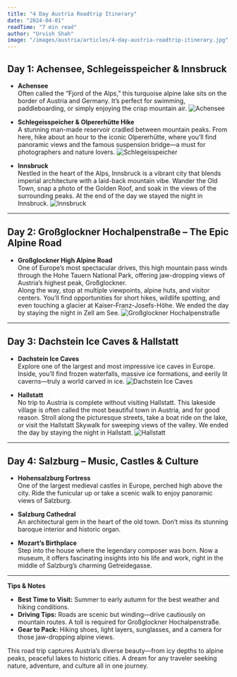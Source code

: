 ```yaml
---
title: "4 Day Austria Roadtrip Itinerary"
date: "2024-04-01"
readTime: "7 min read"
author: "Urvish Shah"
image: "/images/austria/articles/4-day-austria-roadtrip-itinerary.jpg"
---
```



## Day 1: Achensee, Schlegeisspeicher & Innsbruck
- **Achensee**  
  Often called the “Fjord of the Alps,” this turquoise alpine lake sits on the border of Austria and Germany. It’s perfect for swimming, paddleboarding, or simply enjoying the crisp mountain air.
 ![Achensee](/images/austria/articles/achensee.jpg)

- **Schlegeisspeicher & Olpererhütte Hike**  
  A stunning man-made reservoir cradled between mountain peaks. From here, hike about an hour to the iconic Olpererhütte, where you’ll find panoramic views and the famous suspension bridge—a must for photographers and nature lovers.
  ![Schlegeisspeicher](/images/austria/articles/schlegeisspeicher.jpg)

- **Innsbruck**  
  Nestled in the heart of the Alps, Innsbruck is a vibrant city that blends imperial architecture with a laid-back mountain vibe. Wander the Old Town, snap a photo of the Golden Roof, and soak in the views of the surrounding peaks. At the end of the day we stayed the night in Innsbruck.
  ![Innsbruck](/images/austria/articles/innsbruck.jpg)

---

## Day 2: Großglockner Hochalpenstraße – The Epic Alpine Road
- **Großglockner High Alpine Road**  
  One of Europe’s most spectacular drives, this high mountain pass winds through the Hohe Tauern National Park, offering jaw-dropping views of Austria’s highest peak, Großglockner.  
  Along the way, stop at multiple viewpoints, alpine huts, and visitor centers. You’ll find opportunities for short hikes, wildlife spotting, and even touching a glacier at Kaiser-Franz-Josefs-Höhe. We ended the day by staying the night in Zell am See.
  ![Großglockner Hochalpenstraße](/images/austria/articles/grossglockner-hochalpenstrasse.jpg)

---

## Day 3: Dachstein Ice Caves & Hallstatt
- **Dachstein Ice Caves**  
  Explore one of the largest and most impressive ice caves in Europe. Inside, you’ll find frozen waterfalls, massive ice formations, and eerily lit caverns—truly a world carved 
  in ice.
  ![Dachstein Ice Caves](/images/austria/articles/dachstein-ice-caves.jpg)

- **Hallstatt**  
  No trip to Austria is complete without visiting Hallstatt. This lakeside village is often called the most beautiful town in Austria, and for good reason. Stroll along the picturesque streets, take a boat ride on the lake, or visit the Hallstatt Skywalk for sweeping views of the valley. We ended the day by staying the night in Hallstatt.
  ![Hallstatt](/images/austria/articles/hallstatt.jpg)

---

## Day 4: Salzburg – Music, Castles & Culture
- **Hohensalzburg Fortress**  
  One of the largest medieval castles in Europe, perched high above the city. Ride the funicular up or take a scenic walk to enjoy panoramic views of Salzburg.

- **Salzburg Cathedral**  
  An architectural gem in the heart of the old town. Don’t miss its stunning baroque interior and historic organ.

- **Mozart’s Birthplace**  
  Step into the house where the legendary composer was born. Now a museum, it offers fascinating insights into his life and work, right in the middle of Salzburg’s charming Getreidegasse.
  

---

**Tips & Notes**  
- **Best Time to Visit:** Summer to early autumn for the best weather and hiking conditions.  
- **Driving Tips:** Roads are scenic but winding—drive cautiously on mountain routes. A toll is required for Großglockner Hochalpenstraße.  
- **Gear to Pack:** Hiking shoes, light layers, sunglasses, and a camera for those jaw-dropping alpine views.

This road trip captures Austria’s diverse beauty—from icy depths to alpine peaks, peaceful lakes to historic cities. A dream for any traveler seeking nature, adventure, and culture all in one journey.
